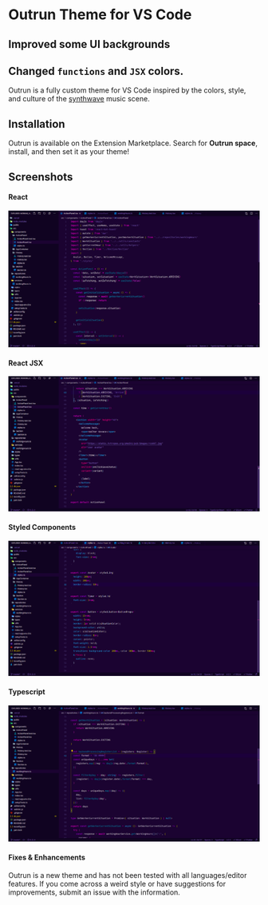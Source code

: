 # Outrun Theme for VS Code

## Improved some UI backgrounds

## Changed `functions` and `JSX` colors.

Outrun is a fully custom theme for VS Code inspired by the colors, style, and culture of the [synthwave](https://ironskullet.com/2018/03/01/what-is-synthwave-2018-edition/) music scene.

## Installation

Outrun is available on the Extension Marketplace. Search for **Outrun space**, install, and then set it as your theme!

## Screenshots

#### React

<img src="https://github.com/yuritoledo/outrun-theme-vscode/blob/master/screenshots/react1.png" alt="Outrun Theme for Ruby" />

#### React JSX

<img src="https://github.com/yuritoledo/outrun-theme-vscode/blob/master/screenshots/react2.png" alt="Outrun Theme for Ruby" />

#### Styled Components

<img src="https://github.com/yuritoledo/outrun-theme-vscode/blob/master/screenshots/styled-components.png" alt="Outrun Theme for Ruby" />

#### Typescript

<img src="https://github.com/yuritoledo/outrun-theme-vscode/blob/master/screenshots/typescript.png" alt="Outrun Theme for Ruby" />

#### Fixes & Enhancements

Outrun is a new theme and has not been tested with all languages/editor features. If you come across a weird style or have suggestions for improvements, submit an issue with the information.